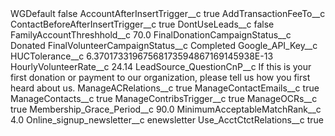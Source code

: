 <?xml version="1.0" encoding="UTF-8"?>
<CustomMetadata xmlns="http://soap.sforce.com/2006/04/metadata" xmlns:xsi="http://www.w3.org/2001/XMLSchema-instance" xmlns:xsd="http://www.w3.org/2001/XMLSchema">
    <label>WGDefault</label>
    <protected>false</protected>
    <values>
        <field>AccountAfterInsertTrigger__c</field>
        <value xsi:type="xsd:boolean">true</value>
    </values>
    <values>
        <field>AddTransactionFeeTo__c</field>
        <value xsi:nil="true"/>
    </values>
    <values>
        <field>ContactBeforeAfterInsertTrigger__c</field>
        <value xsi:type="xsd:boolean">true</value>
    </values>
    <values>
        <field>DontUseLeads__c</field>
        <value xsi:type="xsd:boolean">false</value>
    </values>
    <values>
        <field>FamilyAccountThreshhold__c</field>
        <value xsi:type="xsd:double">70.0</value>
    </values>
    <values>
        <field>FinalDonationCampaignStatus__c</field>
        <value xsi:type="xsd:string">Donated</value>
    </values>
    <values>
        <field>FinalVolunteerCampaignStatus__c</field>
        <value xsi:type="xsd:string">Completed</value>
    </values>
    <values>
        <field>Google_API_Key__c</field>
        <value xsi:nil="true"/>
    </values>
    <values>
        <field>HUCTolerance__c</field>
        <value xsi:type="xsd:string">6.37017331967568173594867169145938E-13</value>
    </values>
    <values>
        <field>HourlyVolunteerRate__c</field>
        <value xsi:type="xsd:double">24.14</value>
    </values>
    <values>
        <field>LeadSource_QuestionCnP__c</field>
        <value xsi:type="xsd:string">If this is your first donation or payment to our organization, please tell us how you first heard about us.</value>
    </values>
    <values>
        <field>ManageACRelations__c</field>
        <value xsi:type="xsd:boolean">true</value>
    </values>
    <values>
        <field>ManageContactEmails__c</field>
        <value xsi:type="xsd:boolean">true</value>
    </values>
    <values>
        <field>ManageContacts__c</field>
        <value xsi:type="xsd:boolean">true</value>
    </values>
    <values>
        <field>ManageContribsTrigger__c</field>
        <value xsi:type="xsd:boolean">true</value>
    </values>
    <values>
        <field>ManageOCRs__c</field>
        <value xsi:type="xsd:boolean">true</value>
    </values>
    <values>
        <field>Membership_Grace_Period__c</field>
        <value xsi:type="xsd:double">90.0</value>
    </values>
    <values>
        <field>MinimumAcceptableMatchRank__c</field>
        <value xsi:type="xsd:double">4.0</value>
    </values>
    <values>
        <field>Online_signup_newsletter__c</field>
        <value xsi:type="xsd:string">enewsletter</value>
    </values>
    <values>
        <field>Use_AcctCtctRelations__c</field>
        <value xsi:type="xsd:boolean">true</value>
    </values>
</CustomMetadata>
